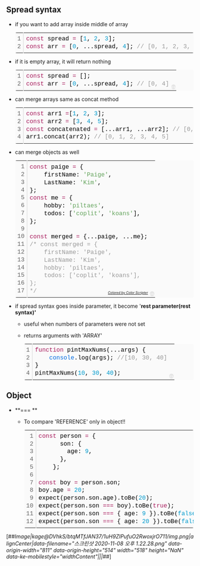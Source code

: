 ## Spread syntax

-   if you want to add array inside middle of array
    
    <table class="colorscripter-code-table" style="margin: 0; padding: 0; border: none; background-color: #fafafa; border-radius: 4px;" cellspacing="0" cellpadding="0"><tbody><tr><td style="padding: 6px; border-right: 2px solid #e5e5e5;"><div style="margin: 0; padding: 0; word-break: normal; text-align: right; color: #666; font-family: Consolas, 'Liberation Mono', Menlo, Courier, monospace !important; line-height: 130%;"><div style="line-height: 130%;">1</div><div style="line-height: 130%;">2</div></div></td><td style="padding: 6px 0; text-align: left;"><div style="margin: 0; padding: 0; color: #010101; font-family: Consolas, 'Liberation Mono', Menlo, Courier, monospace !important; line-height: 130%;"><div style="padding: 0 6px; white-space: pre; line-height: 130%;"><span style="color: #a71d5d;">const</span>&nbsp;spread&nbsp;<span style="color: #ff3399;"></span><span style="color: #a71d5d;">=</span>&nbsp;[<span style="color: #0099cc;">1</span>,&nbsp;<span style="color: #0099cc;">2</span>,&nbsp;<span style="color: #0099cc;">3</span>];</div><div style="padding: 0 6px; white-space: pre; line-height: 130%;"><span style="color: #a71d5d;">const</span>&nbsp;arr&nbsp;<span style="color: #ff3399;"></span><span style="color: #a71d5d;">=</span>&nbsp;[<span style="color: #0099cc;">0</span>,&nbsp;...spread,&nbsp;<span style="color: #0099cc;">4</span>];&nbsp;<span style="color: #999999;">//&nbsp;[0,&nbsp;1,&nbsp;2,&nbsp;3,&nbsp;4])</span></div></div></td><td style="vertical-align: bottom; padding: 0 2px 4px 0;"><a style="text-decoration: none; color: white;" href="http://colorscripter.com/info#e" target="_blank" rel="noopener"><span style="font-size: 9px; word-break: normal; background-color: #e5e5e5; color: white; border-radius: 10px; padding: 1px;">cs</span></a></td></tr></tbody></table>
    
-   if it is empty array, it will return nothing
    
    <table class="colorscripter-code-table" style="margin: 0; padding: 0; border: none; background-color: #fafafa; border-radius: 4px;" cellspacing="0" cellpadding="0"><tbody><tr><td style="padding: 6px; border-right: 2px solid #e5e5e5;"><div style="margin: 0; padding: 0; word-break: normal; text-align: right; color: #666; font-family: Consolas, 'Liberation Mono', Menlo, Courier, monospace !important; line-height: 130%;"><div style="line-height: 130%;">1</div><div style="line-height: 130%;">2</div></div></td><td style="padding: 6px 0; text-align: left;"><div style="margin: 0; padding: 0; color: #010101; font-family: Consolas, 'Liberation Mono', Menlo, Courier, monospace !important; line-height: 130%;"><div style="padding: 0 6px; white-space: pre; line-height: 130%;"><span style="color: #a71d5d;">const</span>&nbsp;spread&nbsp;<span style="color: #ff3399;"></span><span style="color: #a71d5d;">=</span>&nbsp;[];</div><div style="padding: 0 6px; white-space: pre; line-height: 130%;"><span style="color: #a71d5d;">const</span>&nbsp;arr&nbsp;<span style="color: #ff3399;"></span><span style="color: #a71d5d;">=</span>&nbsp;[<span style="color: #0099cc;">0</span>,&nbsp;...spread,&nbsp;<span style="color: #0099cc;">4</span>];&nbsp;<span style="color: #999999;">//&nbsp;[0,&nbsp;4]</span></div></div></td><td style="vertical-align: bottom; padding: 0 2px 4px 0;"><a style="text-decoration: none; color: white;" href="http://colorscripter.com/info#e" target="_blank" rel="noopener"><span style="font-size: 9px; word-break: normal; background-color: #e5e5e5; color: white; border-radius: 10px; padding: 1px;">cs</span></a></td></tr></tbody></table>
    
-   can merge arrays same as concat method
    
    <table class="colorscripter-code-table" style="margin: 0; padding: 0; border: none; background-color: #fafafa; border-radius: 4px;" cellspacing="0" cellpadding="0"><tbody><tr><td style="padding: 6px; border-right: 2px solid #e5e5e5;"><div style="margin: 0; padding: 0; word-break: normal; text-align: right; color: #666; font-family: Consolas, 'Liberation Mono', Menlo, Courier, monospace !important; line-height: 130%;"><div style="line-height: 130%;">1</div><div style="line-height: 130%;">2</div><div style="line-height: 130%;">3</div><div style="line-height: 130%;">4</div></div></td><td style="padding: 6px 0; text-align: left;"><div style="margin: 0; padding: 0; color: #010101; font-family: Consolas, 'Liberation Mono', Menlo, Courier, monospace !important; line-height: 130%;"><div style="padding: 0 6px; white-space: pre; line-height: 130%;"><span style="color: #a71d5d;">const</span>&nbsp;arr1&nbsp;<span style="color: #ff3399;"></span><span style="color: #a71d5d;">=</span>[<span style="color: #0099cc;">1</span>,&nbsp;<span style="color: #0099cc;">2</span>,&nbsp;<span style="color: #0099cc;">3</span>];</div><div style="padding: 0 6px; white-space: pre; line-height: 130%;"><span style="color: #a71d5d;">const</span>&nbsp;arr2&nbsp;<span style="color: #ff3399;"></span><span style="color: #a71d5d;">=</span>&nbsp;[<span style="color: #0099cc;">3</span>,&nbsp;<span style="color: #0099cc;">4</span>,&nbsp;<span style="color: #0099cc;">5</span>];</div><div style="padding: 0 6px; white-space: pre; line-height: 130%;"><span style="color: #a71d5d;">const</span>&nbsp;concatenated&nbsp;<span style="color: #ff3399;"></span><span style="color: #a71d5d;">=</span>&nbsp;[...arr1,&nbsp;...arr2];&nbsp;<span style="color: #999999;">//&nbsp;[0,&nbsp;1,&nbsp;2,&nbsp;3,&nbsp;4,&nbsp;5]</span></div><div style="padding: 0 6px; white-space: pre; line-height: 130%;">arr1.concat(arr2);&nbsp;<span style="color: #999999;">//&nbsp;[0,&nbsp;1,&nbsp;2,&nbsp;3,&nbsp;4,&nbsp;5]</span></div></div></td><td style="vertical-align: bottom; padding: 0 2px 4px 0;"><a style="text-decoration: none; color: white;" href="http://colorscripter.com/info#e" target="_blank" rel="noopener"><span style="font-size: 9px; word-break: normal; background-color: #e5e5e5; color: white; border-radius: 10px; padding: 1px;">cs</span></a></td></tr></tbody></table>
    
-   can merge objects as well
    
    <table class="colorscripter-code-table" style="margin: 0; padding: 0; border: none; background-color: #fafafa; border-radius: 4px;" cellspacing="0" cellpadding="0"><tbody><tr><td style="padding: 6px; border-right: 2px solid #e5e5e5;"><div style="margin: 0; padding: 0; word-break: normal; text-align: right; color: #666; font-family: Consolas, 'Liberation Mono', Menlo, Courier, monospace !important; line-height: 130%;"><div style="line-height: 130%;">1</div><div style="line-height: 130%;">2</div><div style="line-height: 130%;">3</div><div style="line-height: 130%;">4</div><div style="line-height: 130%;">5</div><div style="line-height: 130%;">6</div><div style="line-height: 130%;">7</div><div style="line-height: 130%;">8</div><div style="line-height: 130%;">9</div><div style="line-height: 130%;">10</div><div style="line-height: 130%;">11</div><div style="line-height: 130%;">12</div><div style="line-height: 130%;">13</div><div style="line-height: 130%;">14</div><div style="line-height: 130%;">15</div><div style="line-height: 130%;">16</div><div style="line-height: 130%;">17</div></div></td><td style="padding: 6px 0; text-align: left;"><div style="margin: 0; padding: 0; color: #010101; font-family: Consolas, 'Liberation Mono', Menlo, Courier, monospace !important; line-height: 130%;"><div style="padding: 0 6px; white-space: pre; line-height: 130%;"><span style="color: #a71d5d;">const</span>&nbsp;paige&nbsp;<span style="color: #ff3399;"></span><span style="color: #a71d5d;">=</span>&nbsp;{</div><div style="padding: 0 6px; white-space: pre; line-height: 130%;">&nbsp;&nbsp;&nbsp;&nbsp;firstName:&nbsp;<span style="color: #63a35c;">'Paige'</span>,</div><div style="padding: 0 6px; white-space: pre; line-height: 130%;">&nbsp;&nbsp;&nbsp;&nbsp;LastName:&nbsp;<span style="color: #63a35c;">'Kim'</span>,</div><div style="padding: 0 6px; white-space: pre; line-height: 130%;">};</div><div style="padding: 0 6px; white-space: pre; line-height: 130%;"><span style="color: #a71d5d;">const</span>&nbsp;me&nbsp;<span style="color: #ff3399;"></span><span style="color: #a71d5d;">=</span>&nbsp;{</div><div style="padding: 0 6px; white-space: pre; line-height: 130%;">&nbsp;&nbsp;&nbsp;&nbsp;hobby:&nbsp;<span style="color: #63a35c;">'piltaes'</span>,</div><div style="padding: 0 6px; white-space: pre; line-height: 130%;">&nbsp;&nbsp;&nbsp;&nbsp;todos:&nbsp;[<span style="color: #63a35c;">'coplit'</span>,&nbsp;<span style="color: #63a35c;">'koans'</span>],</div><div style="padding: 0 6px; white-space: pre; line-height: 130%;">};</div><div style="padding: 0 6px; white-space: pre; line-height: 130%;">&nbsp;</div><div style="padding: 0 6px; white-space: pre; line-height: 130%;"><span style="color: #a71d5d;">const</span>&nbsp;merged&nbsp;<span style="color: #ff3399;"></span><span style="color: #a71d5d;">=</span>&nbsp;{...paige,&nbsp;...me};</div><div style="padding: 0 6px; white-space: pre; line-height: 130%;"><span style="color: #999999;">/*&nbsp;const&nbsp;merged&nbsp;=&nbsp;{</span></div><div style="padding: 0 6px; white-space: pre; line-height: 130%;"><span style="color: #999999;">&nbsp;&nbsp;&nbsp;&nbsp;firstName:&nbsp;'Paige',</span></div><div style="padding: 0 6px; white-space: pre; line-height: 130%;"><span style="color: #999999;">&nbsp;&nbsp;&nbsp;&nbsp;LastName:&nbsp;'Kim',</span></div><div style="padding: 0 6px; white-space: pre; line-height: 130%;"><span style="color: #999999;">&nbsp;&nbsp;&nbsp;&nbsp;hobby:&nbsp;'piltaes',</span></div><div style="padding: 0 6px; white-space: pre; line-height: 130%;"><span style="color: #999999;">&nbsp;&nbsp;&nbsp;&nbsp;todos:&nbsp;['coplit',&nbsp;'koans'],</span></div><div style="padding: 0 6px; white-space: pre; line-height: 130%;"><span style="color: #999999;">};</span></div><div style="padding: 0 6px; white-space: pre; line-height: 130%;"><span style="color: #999999;">*/</span></div></div><div style="text-align: right; margin-top: -13px; margin-right: 5px; font-size: 9px; font-style: italic;"><a style="color: #e5e5e5text-decoration:none;" href="http://colorscripter.com/info#e" target="_blank" rel="noopener">Colored by Color Scripter</a></div></td><td style="vertical-align: bottom; padding: 0 2px 4px 0;"><a style="text-decoration: none; color: white;" href="http://colorscripter.com/info#e" target="_blank" rel="noopener"><span style="font-size: 9px; word-break: normal; background-color: #e5e5e5; color: white; border-radius: 10px; padding: 1px;">cs</span></a></td></tr></tbody></table>
    
-   if spread syntax goes inside parameter, it become '**rest parameter(rest syntax)'**
    -   useful when numbers of parameters were not set
    -   returns arguments with 'ARRAY'
        
        <table class="colorscripter-code-table" style="margin: 0; padding: 0; border: none; background-color: #fafafa; border-radius: 4px;" cellspacing="0" cellpadding="0"><tbody><tr><td style="padding: 6px; border-right: 2px solid #e5e5e5;"><div style="margin: 0; padding: 0; word-break: normal; text-align: right; color: #666; font-family: Consolas, 'Liberation Mono', Menlo, Courier, monospace !important; line-height: 130%;"><div style="line-height: 130%;">1</div><div style="line-height: 130%;">2</div><div style="line-height: 130%;">3</div><div style="line-height: 130%;">4</div></div></td><td style="padding: 6px 0; text-align: left;"><div style="margin: 0; padding: 0; color: #010101; font-family: Consolas, 'Liberation Mono', Menlo, Courier, monospace !important; line-height: 130%;"><div style="padding: 0 6px; white-space: pre; line-height: 130%;"><span style="color: #a71d5d;">function</span>&nbsp;pintMaxNums(...args)&nbsp;{&nbsp;</div><div style="padding: 0 6px; white-space: pre; line-height: 130%;">&nbsp;&nbsp;&nbsp;&nbsp;<span style="color: #066de2;">console</span>.log(args);&nbsp;<span style="color: #999999;">//[10,&nbsp;30,&nbsp;40]</span></div><div style="padding: 0 6px; white-space: pre; line-height: 130%;">}</div><div style="padding: 0 6px; white-space: pre; line-height: 130%;">pintMaxNums(<span style="color: #0099cc;">10</span>,&nbsp;<span style="color: #0099cc;">30</span>,&nbsp;<span style="color: #0099cc;">40</span>);&nbsp;</div></div></td><td style="vertical-align: bottom; padding: 0 2px 4px 0;"><a style="text-decoration: none; color: white;" href="http://colorscripter.com/info#e" target="_blank" rel="noopener"><span style="font-size: 9px; word-break: normal; background-color: #e5e5e5; color: white; border-radius: 10px; padding: 1px;">cs</span></a></td></tr></tbody></table>
        

## Object

-   **\=== **
    -   To compare 'REFERENCE' only in object!!  
        
        <table class="colorscripter-code-table" style="margin: 0; padding: 0; border: none; background-color: #fafafa; border-radius: 4px;" cellspacing="0" cellpadding="0"><tbody><tr><td style="padding: 6px; border-right: 2px solid #e5e5e5;"><div style="margin: 0; padding: 0; word-break: normal; text-align: right; color: #666; font-family: Consolas, 'Liberation Mono', Menlo, Courier, monospace !important; line-height: 130%;"><div style="line-height: 130%;">1</div><div style="line-height: 130%;">2</div><div style="line-height: 130%;">3</div><div style="line-height: 130%;">4</div><div style="line-height: 130%;">5</div><div style="line-height: 130%;">6</div><div style="line-height: 130%;">7</div><div style="line-height: 130%;">8</div><div style="line-height: 130%;">9</div><div style="line-height: 130%;">10</div><div style="line-height: 130%;">11</div><div style="line-height: 130%;">12</div></div></td><td style="padding: 6px 0; text-align: left;"><div style="margin: 0; padding: 0; color: #010101; font-family: Consolas, 'Liberation Mono', Menlo, Courier, monospace !important; line-height: 130%;"><div style="padding: 0 6px; white-space: pre; line-height: 130%;"><span style="color: #a71d5d;">const</span>&nbsp;person&nbsp;<span style="color: #ff3399;"></span><span style="color: #a71d5d;">=</span>&nbsp;{</div><div style="padding: 0 6px; white-space: pre; line-height: 130%;">&nbsp;&nbsp;&nbsp;&nbsp;&nbsp;&nbsp;son:&nbsp;{</div><div style="padding: 0 6px; white-space: pre; line-height: 130%;">&nbsp;&nbsp;&nbsp;&nbsp;&nbsp;&nbsp;&nbsp;&nbsp;age:&nbsp;<span style="color: #0099cc;">9</span>,</div><div style="padding: 0 6px; white-space: pre; line-height: 130%;">&nbsp;&nbsp;&nbsp;&nbsp;&nbsp;&nbsp;},</div><div style="padding: 0 6px; white-space: pre; line-height: 130%;">&nbsp;&nbsp;&nbsp;&nbsp;};</div><div style="padding: 0 6px; white-space: pre; line-height: 130%;">&nbsp;&nbsp;&nbsp;&nbsp;</div><div style="padding: 0 6px; white-space: pre; line-height: 130%;"><span style="color: #a71d5d;">const</span>&nbsp;boy&nbsp;<span style="color: #ff3399;"></span><span style="color: #a71d5d;">=</span>&nbsp;person.son;</div><div style="padding: 0 6px; white-space: pre; line-height: 130%;">boy.age&nbsp;<span style="color: #ff3399;"></span><span style="color: #a71d5d;">=</span>&nbsp;<span style="color: #0099cc;">20</span>;</div><div style="padding: 0 6px; white-space: pre; line-height: 130%;">expect(person.son.age).toBe(<span style="color: #0099cc;">20</span>);</div><div style="padding: 0 6px; white-space: pre; line-height: 130%;">expect(person.son&nbsp;<span style="color: #ff3399;"></span><span style="color: #a71d5d;">=</span><span style="color: #ff3399;"></span><span style="color: #a71d5d;">=</span><span style="color: #ff3399;"></span><span style="color: #a71d5d;">=</span>&nbsp;boy).toBe(<span style="color: #a71d5d;">true</span>);</div><div style="padding: 0 6px; white-space: pre; line-height: 130%;">expect(person.son&nbsp;<span style="color: #ff3399;"></span><span style="color: #a71d5d;">=</span><span style="color: #ff3399;"></span><span style="color: #a71d5d;">=</span><span style="color: #ff3399;"></span><span style="color: #a71d5d;">=</span>&nbsp;{&nbsp;age:&nbsp;<span style="color: #0099cc;">9</span>&nbsp;}).toBe(<span style="color: #0099cc;">false</span>);</div><div style="padding: 0 6px; white-space: pre; line-height: 130%;">expect(person.son&nbsp;<span style="color: #ff3399;"></span><span style="color: #a71d5d;">=</span><span style="color: #ff3399;"></span><span style="color: #a71d5d;">=</span><span style="color: #ff3399;"></span><span style="color: #a71d5d;">=</span>&nbsp;{&nbsp;age:&nbsp;<span style="color: #0099cc;">20</span>&nbsp;}).toBe(<span style="color: #0099cc;">false</span>);&nbsp;&nbsp;</div></div></td><td style="vertical-align: bottom; padding: 0 2px 4px 0;"><a style="text-decoration: none; color: white;" href="http://colorscripter.com/info#e" target="_blank" rel="noopener"><span style="font-size: 9px; word-break: normal; background-color: #e5e5e5; color: white; border-radius: 10px; padding: 1px;">cs</span></a></td></tr></tbody></table>
        

[##_Image|kage@DVhkS/btqMTfJAN37/1uH9ZIPufuO2RwoxjrO711/img.png|alignCenter|data-filename="스크린샷 2020-11-08 오후 1.22.28.png" data-origin-width="811" data-origin-height="514" width="518" height="NaN" data-ke-mobilestyle="widthContent"|||_##]